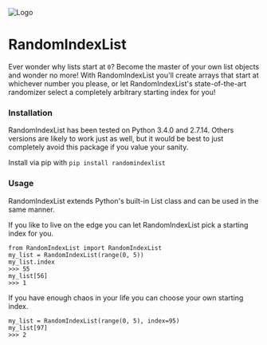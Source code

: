 ![Logo](https://raw.githubusercontent.com/sawyersteven/randomindexlist/master/img/Logo_wide.png)

# RandomIndexList
Ever wonder why lists start at `0`? Become the master of your own list objects and wonder no more! With RandomIndexList you'll create arrays that start at whichever number you please, or let RandomIndexList's state-of-the-art randomizer select a completely arbitrary starting index for you!

### Installation
RandomIndexList has been tested on Python 3.4.0 and 2.7.14. Others versions are likely to work just as well, but it would be best to just completely avoid this package if you value your sanity.

Install via pip with `pip install randomindexlist`


### Usage
RandomIndexList extends Python's built-in List class and can be used in the same manner.

If you like to live on the edge you can let RandomIndexList pick a starting index for you.
	
    from RandomIndexList import RandomIndexList
    my_list = RandomIndexList(range(0, 5))
    my_list.index
    >>> 55
    my_list[56]
    >>> 1
    
If you have enough chaos in your life you can choose your own starting index.

    my_list = RandomIndexList(range(0, 5), index=95)
    my_list[97]
    >>> 2
